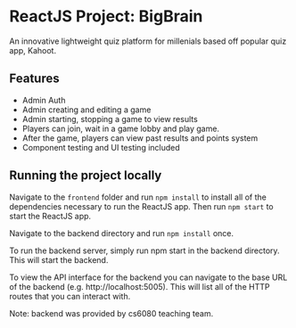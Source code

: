 # ReactJS Project: BigBrain
An innovative lightweight quiz platform for millenials based off popular quiz app, Kahoot.

## Features
 * Admin Auth
 * Admin creating and editing a game
 * Admin starting, stopping a game to view results
 * Players can join, wait in a game lobby and play game.
 * After the game, players can view past results and points system
 * Component testing and UI testing included

## Running the project locally 

Navigate to the `frontend` folder and run `npm install` to install all of the dependencies necessary to run the ReactJS app. Then run `npm start` to start the ReactJS app.

Navigate to the backend directory and run `npm install` once.

To run the backend server, simply run npm start in the backend directory. This will start the backend. 

To view the API interface for the backend you can navigate to the base URL of the backend (e.g. http://localhost:5005). This will list all of the HTTP routes that you can interact with.

Note: backend was provided by cs6080 teaching team.
